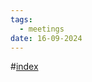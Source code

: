```yaml
---
tags:
  - meetings
date: 16-09-2024
---
```

#[index](notes/general-circle/old-gc-meetings/index.md) 
